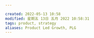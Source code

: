 ```yaml
---

created: 2022-05-13 10:58
modified: 星期五 13日 五月 2022 10:58:31
tags: product, strategy
aliases: Product Led Growth, PLG
---
```


